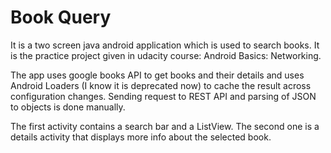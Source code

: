 # Book Query

It is a two screen java android application which is used to search books. It is the practice project given in udacity course: Android Basics: Networking.

The app uses google books API to get books and their details and uses Android Loaders (I know it is deprecated now) to cache the result across configuration changes. Sending request to REST API and parsing of JSON to objects is done manually.

The first activity contains a search bar and a ListView. The second one is a details activity that displays more info about the selected book.

